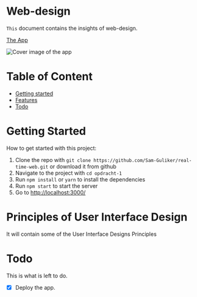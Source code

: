 # Web-design
`This` document contains the insights of web-design.

[The App](https://vocal-catch-xspgyuqxno.now.sh)

![Cover image of the app](doc-images/image-cover.png)

# Table of Content
- [Getting started](#getting-started)
- [Features](#features)
- [Todo](#todo)


# Getting Started
How to get started with this project:

1. Clone the repo with `git clone https://github.com/Sam-Guliker/real-time-web.git` or download it from github
2. Navigate to the project with `cd opdracht-1`
3. Run `npm install` or `yarn` to install the dependencies
4. Run `npm start` to start the server
5. Go to [http://localhost:3000/](http://localhost:3000/)

# Principles of User Interface Design
It will contain some of the User Interface Designs Principles

# Todo
This is what is left to do.

- [x] Deploy the app. 
